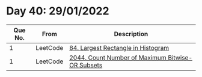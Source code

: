 # Day 40: 29/01/2022

| Que No. | From | Description |
| --- | --- | --- |
| 1 | LeetCode | [84. Largest Rectangle in Histogram](https://leetcode.com/problems/largest-rectangle-in-histogram/) |
| 1 | LeetCode | [2044. Count Number of Maximum Bitwise-OR Subsets](https://leetcode.com/problems/count-number-of-maximum-bitwise-or-subsets/) |
